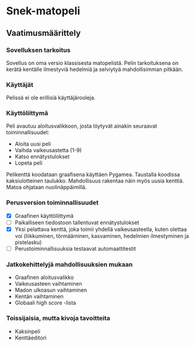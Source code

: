 # Snek-matopeli

## Vaatimusmäärittely

### Sovelluksen tarkoitus

Sovellus on oma versio klassisesta matopelistä. Pelin tarkoituksena on kerätä kentälle ilmestyviä hedelmiä ja selviytyä mahdollisimman
pitkään.

### Käyttäjät

Pelissä ei ole erillisiä käyttäjärooleja.

### Käyttöliittymä

Peli avautuu aloitusvalikkoon, josta löytyvät ainakin seuraavat toiminnallisuudet:

- Aloita uusi peli
- Vaihda vaikeusastetta (1-9)
- Katso ennätystulokset
- Lopeta peli

Pelikenttä koodataan graafisena käyttäen Pygamea. Taustalla koodissa kaksiulotteinen taulukko. Mahdollisuus rakentaa näin myös uusia
kenttiä. Matoa ohjataan nuolinäppäimillä.

### Perusversion toiminnallisuudet

- [x] Graafinen käyttöliittymä
- [ ] Paikalliseen tiedostoon tallentuvat ennätystulokset
- [x] Yksi pelattava kenttä, joka toimii yhdellä vaikeusasteella, kuten olettaa voi (liikkuminen, törmääminen, kasvaminen, hedelmien ilmestyminen ja pistelasku)
- [ ] Perustoiminnallisuuksia testaavat automaattitestit

### Jatkokehittelyjä mahdollisuuksien mukaan

- Graafinen aloitusvalikko
- Vaikeusasteen vaihtaminen
- Madon ulkoasun vaihtaminen
- Kentän vaihtaminen
- Globaali high score -lista

### Toissijaisia, mutta kivoja tavoitteita

- Kaksinpeli
- Kenttäeditori
